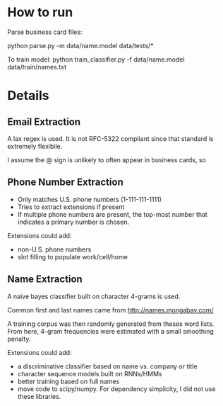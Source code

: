 How to run
==========
Parse business card files:

python parse.py -m data/name.model data/tests/*

To train model: 
python train_classifier.py -f data/name.model data/train/names.txt 

Details
=======

Email Extraction
----------------

A lax regex is used. It is not RFC-5322 compliant since that standard
is extremely flexibile.

I assume the @ sign is unlikely to often appear in business cards, so 

Phone Number Extraction
-----------------------

- Only matches U.S. phone numbers (1-111-111-1111)
- Tries to extract extensions if present
- If multiple phone numbers are present, the top-most number
  that indicates a primary number is chosen.

Extensions could add:
- non-U.S. phone numbers
- slot filling to populate work/cell/home

Name Extraction
---------------
A naive bayes classifier built on character 4-grams is used.

Common first and last names came from http://names.mongabay.com/

A training corpus was then randomly generated from theses word
lists. From here, 4-gram frequencies were estimated with a small
smoothing penalty.

Extensions could add:
- a discriminative classifier based on name vs. company or title
- character sequence models built on RNNs/HMMs
- better training based on full names
- move code to scipy/numpy. For dependency simplicity, I did not use
these libraries.
